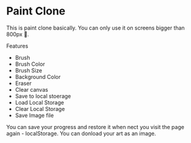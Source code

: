 # Paint Clone

This is paint clone basically. You can only use it on screens bigger than 800px 🤡.

Features
- Brush
- Brush Color
- Brush Size
- Background Color
- Eraser
- Clear canvas
- Save to local stoerage
- Load Local Storage
- Clear Local Storage
- Save Image file

You can save your progress and restore it when nect you visit the page again - localStorage. You can donload your art as an image.